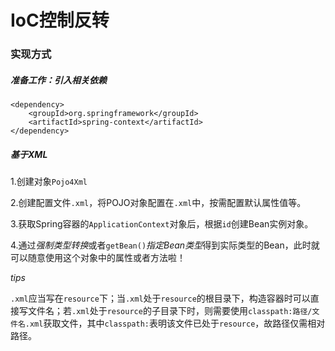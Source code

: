 # IoC控制反转

### 实现方式
##### 准备工作：引入相关依赖
```
<dependency>
    <groupId>org.springframework</groupId>
    <artifactId>spring-context</artifactId>
</dependency>
```
##### 基于XML

1.创建对象`Pojo4Xml`

2.创建配置文件`.xml`，将POJO对象配置在`.xml`中，按需配置默认属性值等。

3.获取Spring容器的`ApplicationContext`对象后，根据`id`创建Bean实例对象。

4.通过*强制类型转换*或者`getBean()`*指定Bean类型*得到实际类型的Bean，此时就可以随意使用这个对象中的属性或者方法啦！

*tips*

`.xml`应当写在`resource`下；当`.xml`处于`resource`的根目录下，构造容器时可以直接写文件名；若`.xml`处于`resource`的子目录下时，则需要使用`classpath:路径/文件名.xml`获取文件，其中`classpath:`表明该文件已处于`resource`，故路径仅需相对路径。
